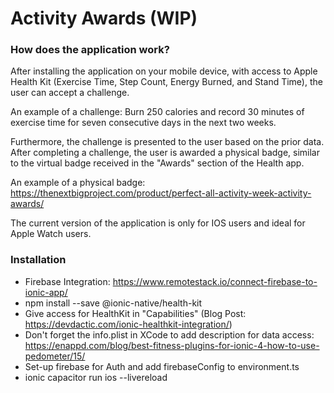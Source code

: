 # Activity Awards (WIP)

### How does the application work?

After installing the application on your mobile device, with access to Apple Health Kit (Exercise Time, Step Count, Energy Burned, and Stand Time), the user can accept a challenge. 

An example of a challenge: Burn 250 calories and record 30 minutes of exercise time for seven consecutive days in the next two weeks.

Furthermore, the challenge is presented to the user based on the prior data.
After completing a challenge, the user is awarded a physical badge, similar to the virtual badge received in the "Awards" section of the Health app.

An example of a physical badge: https://thenextbigproject.com/product/perfect-all-activity-week-activity-awards/

The current version of the application is only for IOS users and ideal for Apple Watch users.

### Installation
- Firebase Integration: https://www.remotestack.io/connect-firebase-to-ionic-app/
- npm install --save @ionic-native/health-kit
- Give access for HealthKit in "Capabilities" (Blog Post: https://devdactic.com/ionic-healthkit-integration/)
- Don't forget the info.plist in XCode to add description for data access: https://enappd.com/blog/best-fitness-plugins-for-ionic-4-how-to-use-pedometer/15/
- Set-up firebase for Auth and add firebaseConfig to environment.ts
- ionic capacitor run ios --livereload 
